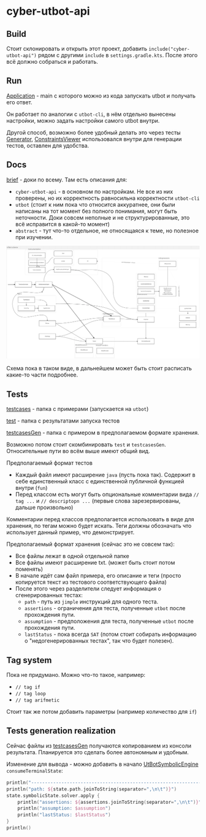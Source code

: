 # cyber-utbot-api

## Build

Стоит склонировать и открыть этот проект, добавить `include("cyber-utbot-api")` рядом с другими `include` в `settings.gradle.kts`. После этого всё должно собраться и работать.

## Run

[Application](src/main/kotlin/org/cyber/utbot/Application.kt) - main с которого можно из кода запускать utbot и получать его ответ.

Он работает по аналогии с `utbot-cli`, в нём отдельно вынесены настройки, можно задать настройки самого utbot внутри.

Другой способ, возможно более удобный делать это через тесты [Generator](src/test/kotlin/Generator.kt), [ConstraintsViewer](src/test/kotlin/ConstraintsViewer.kt) использовался внутри для генерации тестов, оставлен для удобства.

## Docs

[brief](src/docs/brief.md) - доки по всему. Там есть описания для:
- `cyber-utbot-api` - в основном по настройкам. Не все из них проверены, но их корректность равносильна корректности `utbot-cli`
- `utbot` (стоит к ним пока что относится аккуратнее, они были написаны на тот момент без полного понимания, могут быть неточности. Доки совсем неполные и не структурированные, это всё исправится в какой-то момент)
- `abstract` - тут что-то отдельное, не относящаяся к теме, но полезное при изучении.

![utbot](src/docs/pictures/utbot.png)

Схема пока в таком виде, в дальнейшем может быть стоит расписать какие-то части подробнее.

## Tests

[testcases](src/main/java/org/testcases) - папка с примерами (запускается на `utbot`)

[test](src/test/java/org/testcases) - папка с результатами запуска тестов

[testcasesGen](src/main/java/org/testcasesGen) - папка c примером в предполагаемом формате хранения.

Возможно потом стоит скомбинировать `test` и `testcasesGen`. Относительные пути во всём выше имеют общий вид.

Предполагаемый формат тестов
- Каждый файл имеют расширение `java` (пусть пока так). Содержит в себе единственный класс с единственной публичной функцией внутри (`fun`)
- Перед классом есть могут быть опциональные комментарии вида `// tag ...` и `// descriptopn ...` (первые слова зарезервированы, дальше произвольно)

Комментарии перед классов предполагается использовать в виде для хранения, по тегам можно будет искать. Теги должны обозначать что использует данный пример, что демонстрирует.

Предполагаемый формат хранения (сейчас это не совсем так):
- Все файлы лежат в одной отдельной папке
- Все файлы имеют расширение txt. (может быть стоит потом поменять)
- В начале идёт сам файл примера, его описание и теги (просто копируется текст из тестового соответствующего файла)
- После этого через разделители следует информация о сгенерированных тестах:
  - `path` - путь из `jimple` инструкций для одного теста.
  - `assertions` - ограничения для теста, полученные `utbot` после прохождения пути.
  - `assumption` - предположения для теста, полученные `utbot` после прохождения пути.
  - `lastStatus` - пока всегда `SAT` (потом стоит собирать информацию о "недогенерированных тестах", так что будет полезен).

## Tag system

Пока не придумано. Можно что-то такое, например:
- `// tag if`
- `// tag loop`
- `// tag arifmetic`

Стоит так же потом добавить параметры (например количество для `if`)

## Tests generation realization

Сейчас файлы из [testcasesGen](src/main/java/org/testcasesGen)  получаются копированием из консоли результата. Планируется это сделать более автономным и удобным.

Изменение для вывода - можно добавить в начало [UtBotSymbolicEngine](../utbot-framework/src/main/kotlin/org/utbot/engine/UtBotSymbolicEngine.kt) `consumeTerminalState`:

```kotlin
println("----------------------------------------------------------------------------------------------------")
println("path: ${state.path.joinToString(separator=",\n\t")}")
state.symbolicState.solver.apply {
    println("assertions: ${assertions.joinToString(separator=",\n\t")}")
    println("assumption: $assumption")
    println("lastStatus: $lastStatus")
}
println()
```
